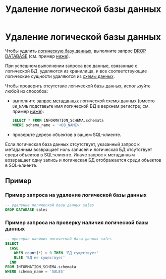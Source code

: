 ﻿---
layout: default
title: Удаление логической базы данных
nav_order: 2
parent: Управление схемой данных
grand_parent: Работа с системой
has_children: false
---

# Удаление логической базы данных

Чтобы удалить [логическую базу данных](../../../Обзор_понятий_компонентов_и_связей/Основные_понятия/Логическая_база_данных/Логическая_база_данных.md), 
выполните запрос [DROP DATABASE](../../../Справочная_информация/Запросы_SQLplus/DROP_DATABASE/DROP_DATABASE.md) 
(см. пример [ниже](#пример-запроса-на-удаление-логической-базы-данных)).

При успешном выполнении запроса все данные, связанные с логической БД, удаляются из хранилища, и 
все соответствующие логические сущности удаляются из [схемы данных](../../../Обзор_понятий_компонентов_и_связей/Основные_понятия/Логическая_схема_данных/Логическая_схема_данных.md).

Чтобы проверить отсутствие логической базы данных, используйте любой из способов:
*   выполните [запрос метаданных](../Запрос_метаданных_логической_схемы/Запрос_метаданных_логической_схемы.md)
    логической схемы данных (вместо `DB_NAME` подставьте имя логической БД в верхнем регистре; см. пример [ниже](#пример-запроса-на-проверку-наличия-логической-базы-данных)):
    ```sql
    SELECT * FROM INFORMATION_SCHEMA.schemata
    WHERE schema_name = '<DB_NAME>'
    ```
*   проверьте дерево объектов в вашем SQL-клиенте.

Если логическая база данных отсутствует, указанный запрос к метаданным возвращает ноль записей и логическая БД
отсутствует среди объектов в SQL-клиенте. Иначе запрос к метаданным возвращает одну запись и логическая БД
отображается среди объектов в SQL-клиенте.

## Пример

### Пример запроса на удаление логической базы данных

``` sql
-- удаление логической базы данных sales
DROP DATABASE sales
```

### Пример запроса на проверку наличия логической базы данных

``` sql
-- проверка наличия логической базы данных sales
SELECT
  CASE
    WHEN count(*) > 0 THEN 'БД существует'
    ELSE 'БД не существует'
  END
FROM INFORMATION_SCHEMA.schemata
WHERE schema_name = 'SALES'
```